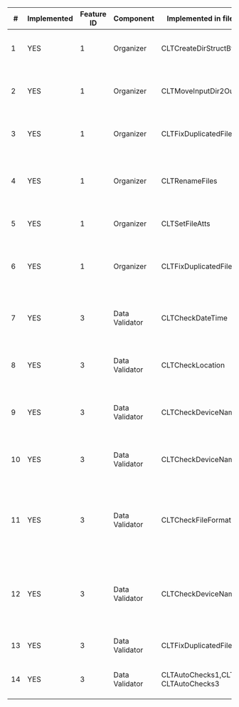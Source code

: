 | # | Implemented | Feature ID | Component    | Implemented in files with name | Description |
| - | ------------| -----------|--------------|--------------------------------|------------ |
| 1 |  YES        | 1          | Organizer    | CLTCreateDirStructByFileNames  | The system shall keep multimedia files in structure root_fva_folder->year->event folder |
| 2 |  YES        | 1          | Organizer    | CLTMoveInputDir2Output         | During merging the system shall check if there is already existing folder/event and ask user what to do if needs |
| 3 |  YES        | 1          | Organizer    | CLTFixDuplicatedFileNames      | During renaming the system shall check if there is already existing file with the same name |
| 4 |  YES        | 1          | Organizer    | CLTRenameFiles                 | The system shall use Modification File time for empty date-time metadata during renaming If by configuration it is allowed to use. |
| 5 |  YES        | 1          | Organizer    | CLTSetFileAtts                 | The systen shall make all files be read-only for Win platforms |
| 6 |  YES        | 1          | Organizer    | CLTFixDuplicatedFileNames      | If there are multiple files created at the same time the system shall be able to rename them into +(1-9) seconds not to have one name |
| 7 |  YES        | 3          |Data Validator| CLTCheckDateTime               | The system shall check the multimedia metadata for absence of the "date/time" attribute  if this attribute is set up in the configuration.| 
| 8 |  YES        | 3          |Data Validator| CLTCheckLocation               | The system shall check the multimedia metadata for absence of the "location" attribute  if this attribute is set up in the configuration. |
| 9 |  YES        | 3          |Data Validator| CLTCheckDeviceName             | The system shall check the multimedia metadata for inconsistency in "device" attribute  if this attribute is set up in the configuration. |
| 10|  YES        | 3          |Data Validator| CLTCheckDeviceName             | The system shall check the multimedia metadata for absence of the "device" attribute  if this attribute is set up in the configuration. |
| 11|  YES        | 3          |Data Validator| CLTCheckFileFormat             | The system shall check the file format. Now following are allowed: "JPG", "JPEG", "AVI", "MOV", "MPG", "MP4", "3GP", "MKV", "WAV". Any other file format shall be skipped with error "FVA_FS_TYPE_UNKNOWN" |
| 12|  YES        | 3          |Data Validator| CLTCheckDeviceName             | The system shall check if there are multiple device in one folder it shall automatily create several folders for them and separate the multimedia content  if "device" attribute is set up in the configuration |
| 13|  YES        | 3          |Data Validator| CLTFixDuplicatedFileNames      | The system shall check if there are multiple files created at the same time |
| 14|  YES        | 3          |Data Validator| CLTAutoChecks1,CLTAutoChecks2, CLTAutoChecks3| The system shall split outputting the issues found during checks into separate files named by issue name |
 